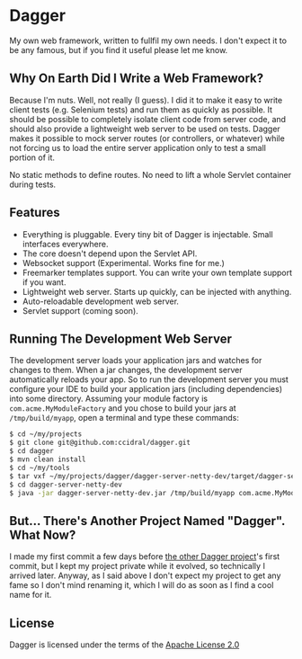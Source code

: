 Dagger
======

My own web framework, written to fullfil my own needs. I don't expect
it to be any famous, but if you find it useful please let me know.


Why On Earth Did I Write a Web Framework?
----------------------------------------

Because I'm nuts. Well, not really (I guess). I did it to make it easy to write
client tests (e.g. Selenium tests) and run them as quickly as possible. It should
be possible to completely isolate client code from server code, and should also
provide a lightweight web server to be used on tests. Dagger makes it
possible to mock server routes (or controllers, or whatever) while not forcing us
to load the entire server application only to test a small portion of it.

No static methods to define routes.
No need to lift a whole Servlet container during tests.


Features
--------

* Everything is pluggable. Every tiny bit of Dagger is injectable.
  Small interfaces everywhere.
* The core doesn't depend upon the Servlet API.
* Websocket support (Experimental. Works fine for me.)
* Freemarker templates support. You can write your own template support if you want.
* Lightweight web server. Starts up quickly, can be injected with anything.
* Auto-reloadable development web server.
* Servlet support (coming soon).


Running The Development Web Server
----------------------------------

The development server loads your application jars and watches for changes to them. When a jar changes,
the development server automatically reloads your app. So to run the development server you must 
configure your IDE to build your application jars (including dependencies) into some directory.
Assuming your module factory is `com.acme.MyModuleFactory` and you chose to build your jars at
`/tmp/build/myapp`, open a terminal and type these commands:

```bash
$ cd ~/my/projects
$ git clone git@github.com:ccidral/dagger.git
$ cd dagger
$ mvn clean install
$ cd ~/my/tools
$ tar vxf ~/my/projects/dagger/dagger-server-netty-dev/target/dagger-server-netty-dev-bin.tar.bz2
$ cd dagger-server-netty-dev
$ java -jar dagger-server-netty-dev.jar /tmp/build/myapp com.acme.MyModuleFactory
```


But... There's Another Project Named "Dagger". What Now?
--------------------------------------------------------

I made my first commit a few days before
[the other Dagger project](https://github.com/square/dagger/)'s first commit, but I
kept my project private while it evolved, so technically I arrived later.
Anyway, as I said above I don't expect my project to get any fame so I don't mind
renaming it, which I will do as soon as I find a cool name for it.

License
-------

Dagger is licensed under the terms of the
[Apache License 2.0](http://www.apache.org/licenses/LICENSE-2.0.html)
